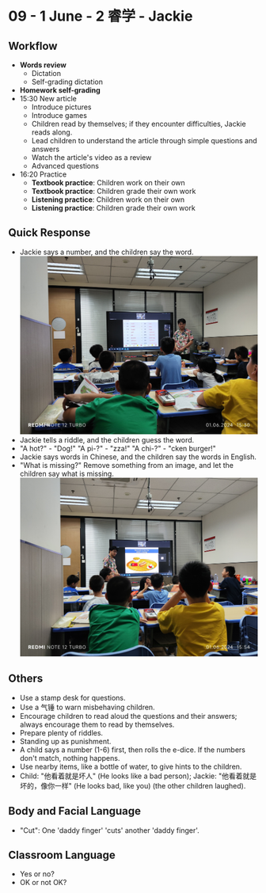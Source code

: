 # 09 - 1 June - 2 睿学 - Jackie

## Workflow

- **Words review**
  - Dictation
  - Self-grading dictation
- **Homework self-grading**
- <badge>15:30</badge> New article
  - Introduce pictures
  - Introduce games
  - Children read by themselves; if they encounter difficulties, Jackie reads along.
  - Lead children to understand the article through simple questions and answers
  - Watch the article's video as a review
  - Advanced questions
- <badge>16:20</badge> Practice
  - **Textbook practice**: Children work on their own
  - **Textbook practice**: Children grade their own work
  - **Listening practice**: Children work on their own
  - **Listening practice**: Children grade their own work

## Quick Response

- Jackie says a number, and the children say the word.
  ![](imgs/SAVE_20240603_211716.jpg)
- Jackie tells a riddle, and the children guess the word.
- "A hot?" - "Dog!" "A pi-?" - "zza!" "A chi-?" - "cken burger!"
- Jackie says words in Chinese, and the children say the words in English.
- "What is missing?" Remove something from an image, and let the children say what is missing.
  ![](imgs/SAVE_20240603_211723.jpg)

## Others

- Use a stamp desk for questions.
- Use a 气锤 to warn misbehaving children.
- Encourage children to read aloud the questions and their answers; always encourage them to read by themselves.
- Prepare plenty of riddles.
- Standing up as punishment.
- A child says a number (1-6) first, then rolls the e-dice. If the numbers don't match, nothing happens.
- Use nearby items, like a bottle of water, to give hints to the children.
- Child: "他看着就是坏人" (He looks like a bad person); Jackie: "他看着就是坏的，像你一样" (He looks bad, like you) (the other children laughed).

## Body and Facial Language

- "Cut": One 'daddy finger' 'cuts' another 'daddy finger'.

## Classroom Language

- Yes or no?
- OK or not OK?
